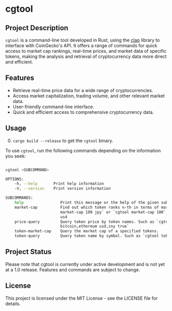 # cgtool

## Project Description
`cgtool` is a command-line tool developed in Rust, using the [clap](https://github.com/clap-rs/clap) library to interface with CoinGecko's API. It offers a range of commands for quick access to market cap rankings, real-time prices, and market data of specific tokens, making the analysis and retrieval of cryptocurrency data more direct and efficient.

## Features
- Retrieve real-time price data for a wide range of cryptocurrencies.
- Access market capitalization, trading volume, and other relevant market data.
- User-friendly command-line interface.
- Quick and efficient access to comprehensive cryptocurrency data.

## Usage

0. `cargo build --release` to get the `cgtool` binary.

To use `cgtool`, run the following commands depending on the information you seek:

```bash

cgtool <SUBCOMMAND>

OPTIONS:
    -h, --help       Print help information
    -V, --version    Print version information

SUBCOMMANDS:
    help                Print this message or the help of the given subcommand(s)
    market-cap          Find out which token ranks n-th in terms of market cap. Such as `cgtool
                        market-cap 100 jpy` or `cgtool market-cap 100`, default vs_currency is
                        usd    
    price-query         Query token price by token names. Such as `cgtool price-query
                        bitcoin,ethereum usd,cny true`
    token-market-cap    Query the market cap of a specified tokens.
    token-query         Query token name by symbol. Such as `cgtool token-query btc`
```

## Project Status
Please note that cgtool is currently under active development and is not yet at a 1.0 release. Features and commands are subject to change.

## License
This project is licensed under the MIT License - see the LICENSE file for details.
